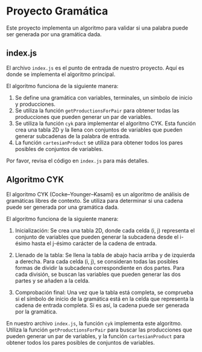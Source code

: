 # Proyecto Gramática

Este proyecto implementa un algoritmo para validar si una palabra puede ser generada por una gramática dada.

## index.js

El archivo `index.js` es el punto de entrada de nuestro proyecto. Aquí es donde se implementa el algoritmo principal.

El algoritmo funciona de la siguiente manera:

1. Se define una gramática con variables, terminales, un símbolo de inicio y producciones.
2. Se utiliza la función `getProductionsForPair` para obtener todas las producciones que pueden generar un par de variables.
3. Se utiliza la función `cyk` para implementar el algoritmo CYK. Esta función crea una tabla 2D y la llena con conjuntos de variables que pueden generar subcadenas de la palabra de entrada.
4. La función `cartesianProduct` se utiliza para obtener todos los pares posibles de conjuntos de variables.

Por favor, revisa el código en `index.js` para más detalles.

## Algoritmo CYK

El algoritmo CYK (Cocke–Younger–Kasami) es un algoritmo de análisis de gramáticas libres de contexto. Se utiliza para determinar si una cadena puede ser generada por una gramática dada.

El algoritmo funciona de la siguiente manera:

1. Inicialización: Se crea una tabla 2D, donde cada celda (i, j) representa el conjunto de variables que pueden generar la subcadena desde el i-ésimo hasta el j-ésimo carácter de la cadena de entrada.

2. Llenado de la tabla: Se llena la tabla de abajo hacia arriba y de izquierda a derecha. Para cada celda (i, j), se consideran todas las posibles formas de dividir la subcadena correspondiente en dos partes. Para cada división, se buscan las variables que pueden generar las dos partes y se añaden a la celda.

3. Comprobación final: Una vez que la tabla está completa, se comprueba si el símbolo de inicio de la gramática está en la celda que representa la cadena de entrada completa. Si es así, la cadena puede ser generada por la gramática.

En nuestro archivo `index.js`, la función `cyk` implementa este algoritmo. Utiliza la función `getProductionsForPair` para buscar las producciones que pueden generar un par de variables, y la función `cartesianProduct` para obtener todos los pares posibles de conjuntos de variables.